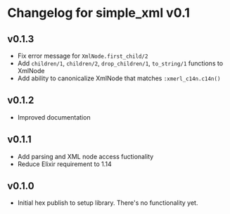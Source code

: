 # Changelog for simple_xml v0.1

## v0.1.3

* Fix error message for `XmlNode.first_child/2`
* Add `children/1`, `children/2`, `drop_children/1`, `to_string/1` functions to XmlNode
* Add ability to canonicalize XmlNode that matches `:xmerl_c14n.c14n()`

## v0.1.2

* Improved documentation

## v0.1.1

* Add parsing and XML node access fuctionality
* Reduce Elixir requirement to 1.14

## v0.1.0

* Initial hex publish to setup library.  There's no functionality yet.
